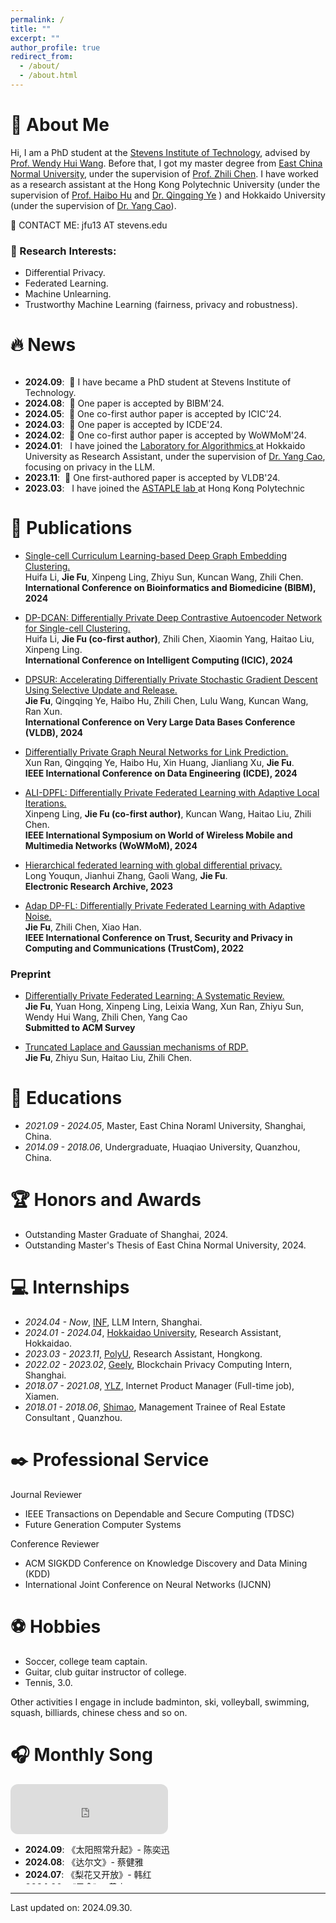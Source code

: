 ```yaml
---
permalink: /
title: ""
excerpt: ""
author_profile: true
redirect_from: 
  - /about/
  - /about.html
---
```


# 🧐 About Me
Hi, I am a PhD student at the [Stevens Institute of Technology](https://www.stevens.edu/), advised by [Prof. Wendy Hui Wang](https://sites.google.com/view/wendy-wang/home). Before that, I got my master degree from [East China Normal University](https://english.ecnu.edu.cn/), under the supervision of [Prof. Zhili Chen](https://faculty.ecnu.edu.cn/_s43/czl2/main.psp). I have worked as a research assistant at the Hong Kong Polytechnic University (under the supervision of <a href="https://haibohu.org/">Prof. Haibo Hu</a> and <a href="https://www.qingqingye.net/">Dr. Qingqing Ye</a> ) and Hokkaido University (under the supervision of <a href="https://yangcao88.github.io/">Dr. Yang Cao</a>).

👋 CONTACT ME: jfu13 AT stevens.edu


### 🤔 Research Interests:
* Differential Privacy.
* Federated Learning.
* Machine Unlearning.
* Trustworthy Machine Learning (fairness, privacy and robustness).


# 🔥 News
<style>
  .scrollable {
    max-height: 200px; 
    overflow-y: scroll; 
  }
</style>

<div class="scrollable">
 <ul>
<li><strong>2024.09</strong>: &nbsp;🎉 I have became a PhD student at Stevens Institute of Technology. </li>
<li><strong>2024.08</strong>: &nbsp;🎉 One paper is accepted by BIBM'24. </li>
<li><strong>2024.05</strong>: &nbsp;🎉 One co-first author paper is accepted by ICIC'24. </li>
<li><strong>2024.03</strong>: &nbsp;🎉 One paper is accepted by ICDE'24. </li> 
<li><strong>2024.02</strong>: &nbsp;🎉 One co-first author paper is accepted by WoWMoM'24. </li>
<li><strong>2024.01</strong>: &nbsp; I have joined the <a href="https://www-alg.ist.hokudai.ac.jp/?page_id=321&lang=en">Laboratory for Algorithmics </a> at Hokkaido University as Research Assistant, under the supervision of <a href="https://yangcao88.github.io/">Dr. Yang Cao</a>, focusing on privacy in the LLM. </li>
<li><strong>2023.11</strong>: &nbsp;🎉 One first-authored paper is accepted by VLDB'24. </li>
<li><strong>2023.03</strong>: &nbsp; I have joined the <a href="https://www.astaple.com/">ASTAPLE lab </a> at Hong Kong Polytechnic University as Research Assistant, under the supervision of <a href="https://haibohu.org/">Prof. Haibo Hu</a> and <a href="https://www.qingqingye.net/">Dr. Qingqing Ye</a>.</li>
</ul>
</div>

# 📝 Publications 

* [Single-cell Curriculum Learning-based Deep Graph Embedding Clustering.](https://arxiv.org/pdf/2408.10511)\
Huifa Li, **Jie Fu**, Xinpeng Ling, Zhiyu Sun, Kuncan Wang, Zhili Chen. \
**International Conference on Bioinformatics and Biomedicine (BIBM), 2024**

* [DP-DCAN: Differentially Private Deep Contrastive Autoencoder Network for Single-cell Clustering.](https://arxiv.org/abs/2311.03410)\
Huifa Li, **Jie Fu (co-first author)**, Zhili Chen, Xiaomin Yang, Haitao Liu, Xinpeng Ling. \
**International Conference on Intelligent  Computing (ICIC), 2024**

* [DPSUR: Accelerating Differentially Private Stochastic Gradient Descent Using Selective Update and Release.](https://arxiv.org/abs/2311.14056)\
**Jie Fu**, Qingqing Ye, Haibo Hu, Zhili Chen, Lulu Wang, Kuncan Wang, Ran Xun.\
**International Conference on Very Large Data Bases Conference (VLDB), 2024** 


* [Differentially Private Graph Neural Networks for Link Prediction.](https://www.comp.hkbu.edu.hk/~xinhuang/publications/pdfs/ICDE24-DP-GNN.pdf) \
Xun Ran, Qingqing Ye, Haibo Hu, Xin Huang, Jianliang Xu, **Jie Fu**. \
**IEEE International Conference on Data Engineering (ICDE), 2024** 


* [ALI-DPFL: Differentially Private Federated Learning with Adaptive Local Iterations.](https://arxiv.org/abs/2308.10457)\
Xinpeng Ling, **Jie Fu (co-first author)**, Kuncan Wang, Haitao Liu, Zhili Chen.\
**IEEE International Symposium on World of Wireless Mobile and Multimedia Networks (WoWMoM), 2024** 


* [Hierarchical federated learning with global differential privacy.](https://www.aimspress.com/aimspress-data/era/2023/7/PDF/era-31-07-190.pdf)\
Long Youqun, Jianhui Zhang, Gaoli Wang, **Jie Fu**.\
**Electronic Research Archive, 2023** 


* [Adap DP-FL: Differentially Private Federated Learning with Adaptive Noise.](https://ieeexplore.ieee.org/abstract/document/10063613)\
**Jie Fu**, Zhili Chen, Xiao Han.\
**IEEE International Conference on Trust, Security and Privacy in Computing and Communications (TrustCom), 2022** 


[//]: # (<div class='paper-box'><div class='paper-box-image'><div><div class="badge">CVPR 2016</div><img src='images/500x300.png' alt="sym" width="100%"></div></div>)

[//]: # (<div class='paper-box-text' markdown="1">)

[//]: # ()
[//]: # ([Deep Residual Learning for Image Recognition]&#40;https://openaccess.thecvf.com/content_cvpr_2016/papers/He_Deep_Residual_Learning_CVPR_2016_paper.pdf&#41;)

[//]: # ()
[//]: # (**Kaiming He**, Xiangyu Zhang, Shaoqing Ren, Jian Sun)

[//]: # ()
[//]: # ([**Project**]&#40;https://scholar.google.com/citations?view_op=view_citation&hl=zh-CN&user=DhtAFkwAAAAJ&citation_for_view=DhtAFkwAAAAJ:ALROH1vI_8AC&#41; <strong><span class='show_paper_citations' data='DhtAFkwAAAAJ:ALROH1vI_8AC'></span></strong>)

[//]: # (- Lorem ipsum dolor sit amet, consectetur adipiscing elit. Vivamus ornare aliquet ipsum, ac tempus justo dapibus sit amet. )

[//]: # (</div>)

[//]: # (</div>)


### Preprint
* [Differentially Private Federated Learning: A Systematic Review.](https://arxiv.org/abs/2405.08299)\
**Jie Fu**, Yuan Hong, Xinpeng Ling, Leixia Wang, Xun Ran, Zhiyu Sun, Wendy Hui Wang, Zhili Chen, Yang Cao \
**Submitted to ACM Survey** 


* [Truncated Laplace and Gaussian mechanisms of RDP.](https://arxiv.org/abs/2309.12647)\
**Jie Fu**, Zhiyu Sun, Haitao Liu, Zhili Chen.



[//]: # (# 🎖 Honors and Awards)

[//]: # (- *2021.10* Lorem ipsum dolor sit amet, consectetur adipiscing elit. Vivamus ornare aliquet ipsum, ac tempus justo dapibus sit amet. )

[//]: # (- *2021.09* Lorem ipsum dolor sit amet, consectetur adipiscing elit. Vivamus ornare aliquet ipsum, ac tempus justo dapibus sit amet. )

# 📖 Educations
- *2021.09 - 2024.05*, Master, East China Noraml University, Shanghai, China. 
- *2014.09 - 2018.06*, Undergraduate, Huaqiao University, Quanzhou, China. 

[//]: # (# 💬 Invited Talks)

[//]: # (- *2021.06*, Lorem ipsum dolor sit amet, consectetur adipiscing elit. Vivamus ornare aliquet ipsum, ac tempus justo dapibus sit amet. )

[//]: # (- *2021.03*, Lorem ipsum dolor sit amet, consectetur adipiscing elit. Vivamus ornare aliquet ipsum, ac tempus justo dapibus sit amet.  \| [\[video\]]&#40;https://github.com/&#41;)

# 🏆 Honors and Awards
- Outstanding Master Graduate of Shanghai, 2024. 
- Outstanding Master's Thesis of East China Normal University, 2024.

# 💻 Internships
- *2024.04 - Now*, [INF](https://www.infly.cn/), LLM Intern, Shanghai.
- *2024.01 - 2024.04*, [Hokkaidao University](https://www.hokudai.ac.jp/), Research Assistant, Hokkaidao.
- *2023.03 - 2023.11*, [PolyU](https://www.polyu.edu.hk/), Research Assistant, Hongkong.
- *2022.02 - 2023.02*, [Geely](https://www.geelydt.com/), Blockchain Privacy Computing Intern, Shanghai.
- *2018.07 - 2021.08*, [YLZ](http://www.ylzinfo.com/), Internet Product Manager (Full-time job), Xiamen.
- *2018.01 - 2018.06*, [Shimao](https://www.shimaoco.com/), Management Trainee of Real Estate Consultant , Quanzhou.

# ✒️ Professional Service
Journal Reviewer
- IEEE Transactions on Dependable and Secure Computing (TDSC)
- Future Generation Computer Systems

Conference Reviewer
- ACM SIGKDD Conference on Knowledge Discovery and Data Mining (KDD)
- International Joint Conference on Neural Networks (IJCNN)

# ⚽ Hobbies
- Soccer, college team captain. 
- Guitar, club guitar instructor of college.
- Tennis, 3.0.

Other activities I engage in include badminton, ski, volleyball, swimming, squash, billiards, chinese chess and so on.

# 🎧 Monthly Song
<div>
<iframe style="border-radius:12px" src="https://open.spotify.com/embed/track/39fG2mKSmMqILPXjoBp1T2?utm_source=generator" width="50%" height="80" frameBorder="0" allowfullscreen="" allow="autoplay; clipboard-write; encrypted-media; fullscreen; picture-in-picture" loading="lazy"></iframe>
</div>

<style>
   .scrollable2 {
    max-height: 80px; 
    overflow-y: scroll; 
   }
 </style>

 <div class="scrollable2">
 <ul>
 <li><strong>2024.09</strong>:&nbsp;《太阳照常升起》- 陈奕迅 </li>
 <li><strong>2024.08</strong>:&nbsp;《达尔文》- 蔡健雅 </li>
 <li><strong>2024.07</strong>:&nbsp;《梨花又开放》- 韩红 </li>
 <li><strong>2024.06</strong>:&nbsp;《思念》- 黄宣 </li>
 <li><strong>2024.05</strong>:&nbsp;《猫》- Dish </li>
 <li><strong>2024.04</strong>:&nbsp;《思念病》- step.jad </li>
 <li><strong>2024.03</strong>:&nbsp;《Savior》- LeeHi </li>
 </ul>
 </div>

 <div>

-----------------------------------------

</div>

Last updated on: 2024.09.30.
